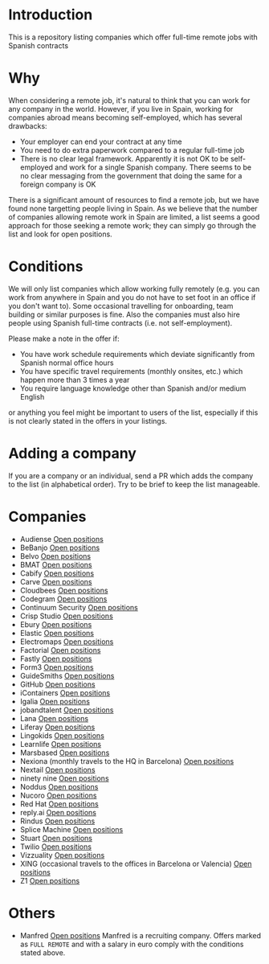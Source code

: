 # Introduction

This is a repository listing companies which offer full-time remote jobs with
Spanish contracts

# Why

When considering a remote job, it's natural to think that you can work for any
company in the world. However, if you live in Spain, working for companies
abroad means becoming self-employed, which has several drawbacks:

* Your employer can end your contract at any time
* You need to do extra paperwork compared to a regular full-time job
* There is no clear legal framework. Apparently it is not OK to be self-employed
  and work for a single Spanish company. There seems to be no clear messaging
  from the government that doing the same for a foreign company is OK

There is a significant amount of resources to find a remote job, but we have
found none targetting people living in Spain. As we believe that the number of
companies allowing remote work in Spain are limited, a list seems a good
approach for those seeking a remote work; they can simply go through the list
and look for open positions.

# Conditions

We will only list companies which allow working fully remotely (e.g. you can
work from anywhere in Spain and you do not have to set foot in an office if you
don't want to). Some occasional travelling for onboarding, team building or
similar purposes is fine. Also the companies must also hire people using
Spanish full-time contracts (i.e. not self-employment).

Please make a note in the offer if:

* You have work schedule requirements which deviate significantly from Spanish
  normal office hours
* You have specific travel requirements (monthly onsites, etc.) which happen
  more than 3 times a year
* You require language knowledge other than Spanish and/or medium English

or anything you feel might be important to users of the list, especially if
this is not clearly stated in the offers in your listings.

# Adding a company

If you are a company or an individual, send a PR which adds the company to the
list (in alphabetical order). Try to be brief to keep the list manageable.

# Companies
* Audiense [Open positions](http://aboutus.audiense.com/careers)
* BeBanjo [Open positions](https://bebanjo.com/careers)
* Belvo [Open positions](https://angel.co/company/belvo/jobs)
* BMAT [Open positions](https://bmat.bamboohr.com/jobs/)
* Cabify [Open positions](https://cabify.com/es/jobs)
* Carve [Open positions](https://angel.co/company/carve-2/jobs)
* Cloudbees [Open positions](https://www.cloudbees.com/careers/job)
* Codegram [Open positions](https://www.codegram.com/careers)
* Continuum Security [Open positions](https://iriusrisk.com/resources/careers/)
* Crisp Studio [Open positions](https://weworkremotely.com/company/crisp-studio)
* Ebury [Open positions](https://careers.ebury.com/)
* Elastic [Open positions](https://www.elastic.co/about/careers/)
* Electromaps [Open positions](https://www.electromaps.com/articulo/unete-al-equipo-electromaps-full-stack-web-developer)
* Factorial [Open positions](https://factorialhr.com/join-factorial)
* Fastly [Open positions](https://www.fastly.com/about/careers)
* Form3 [Open positions](https://form3.tech/careers)
* GuideSmiths [Open positions](https://www.guidesmiths.com/careers)
* GitHub [Open positions](https://github.com/about/careers)
* iContainers [Open positions](https://www.notion.so/Open-Positions-in-iContainers-a3f291c528bd4e60969b7206b09a3d0b)
* Igalia [Open positions](https://www.igalia.com/jobs/)
* jobandtalent [Open positions](https://jobandtalent.bamboohr.com/jobs/)
* Lana [Open positions](https://boards.greenhouse.io/lana/)
* Liferay [Open positions](https://jobs.jobvite.com/careers/liferay)
* Lingokids [Open positions](https://hire.withgoogle.com/public/jobs/lingokidscom)
* Learnlife [Open positions](https://learnlife.com/work-with-us)
* Marsbased [Open positions](https://marsbased.com/es/jobs/)
* Nexiona (monthly travels to the HQ in Barcelona) [Open positions](https://angel.co/company/nexiona/jobs)
* Nextail [Open positions](https://nextaillabs.recruitee.com/)
* ninety nine [Open positions](https://www.notion.so/Open-positions-6f9c67b1a7364caa80579d3cf3a55081)
* Noddus [Open positions](https://www.enterprise.noddus.com/careers)
* Nucoro [Open positions](https://careers.nucoro.com/)
* Red Hat [Open positions](https://global-redhat.icims.com/jobs/search?ss=1&searchLocation=13549--Remote)
* reply.ai [Open positions](https://replyai.bamboohr.com/jobs/)
* Rindus [Open positions](https://rindus-jobs.personio.de/search?language=en&query=remote)
* Splice Machine [Open positions](https://jobs.lever.co/splicemachine/)
* Stuart [Open positions](https://stuart.com/careers/)
* Twilio [Open positions](https://boards.greenhouse.io/twilio/)
* Vizzuality [Open positions](https://vizzuality.bamboohr.com/jobs/)
* XING (occasional travels to the offices in Barcelona or Valencia) [Open positions](https://www.xing.com/jobs/search?page=1&utf8=%E2%9C%93&nrs=1&sc_o=jobs_search_button&keywords=xing&location=barcelona&radius=)
* Z1 [Open positions](https://z1.digital/careers)

# Others

* Manfred [Open positions](https://github.com/getmanfred/offers/wiki) Manfred is
  a recruiting company. Offers marked as `FULL REMOTE` and with a salary in euro
  comply with the conditions stated above.
